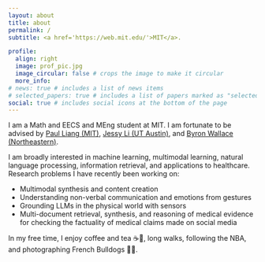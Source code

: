 ```yaml
---
layout: about
title: about
permalink: /
subtitle: <a href='https://web.mit.edu/'>MIT</a>.

profile:
  align: right
  image: prof_pic.jpg
  image_circular: false # crops the image to make it circular
  more_info:
# news: true # includes a list of news items
# selected_papers: true # includes a list of papers marked as "selected={true}"
social: true # includes social icons at the bottom of the page
---
```


I am a Math and EECS and MEng student at MIT. I am fortunate to be advised by [Paul Liang (MIT)](https://pliang279.github.io/), [Jessy Li (UT Austin)](https://jessyli.com/), and [Byron Wallace (Northeastern)](https://www.byronwallace.com/).

I am broadly interested in machine learning, multimodal learning, natural language processing, information retrieval, and applications to healthcare. Research problems I have recently been working on:
* Multimodal synthesis and content creation
* Understanding non-verbal communication and emotions from gestures
* Grounding LLMs in the physical world with sensors
* Multi-document retrieval, synthesis, and reasoning of medical evidence for checking the factuality of medical claims made on social media

In my free time, I enjoy coffee and tea ☕🍵, long walks, following the NBA, and photographing French Bulldogs 📸🐶.
